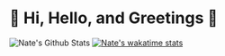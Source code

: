 # :white_flower: Hi, Hello, and Greetings :white_flower:
![Nate's Github Stats](https://github-readme-stats.vercel.app/api?username=NateCross&theme=omni&show_icons=true)
[![Nate's wakatime stats](https://github-readme-stats.vercel.app/api/wakatime?username=natecross&theme=omni)](https://github.com/anuraghazra/github-readme-stats)

<!--
**NateCross/NateCross** is a ✨ _special_ ✨ repository because its `README.md` (this file) appears on your GitHub profile.

Here are some ideas to get you started:

- 🔭 I’m currently working on ...
- 🌱 I’m currently learning ...
- 👯 I’m looking to collaborate on ...
- 🤔 I’m looking for help with ...
- 💬 Ask me about ...
- 📫 How to reach me: ...
- 😄 Pronouns: ...
- ⚡ Fun fact: ...
-->
